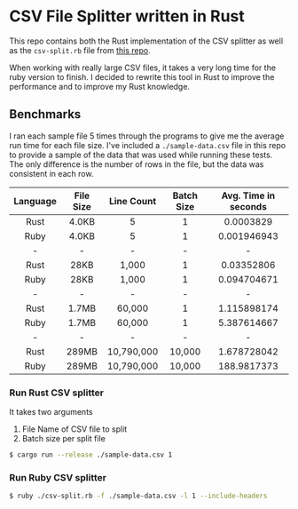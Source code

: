 # CSV File Splitter written in Rust

This repo contains both the Rust implementation of the CSV splitter as well as the
`csv-split.rb` file from [this repo](https://github.com/imartingraham/csv-split).

When working with really large CSV files, it takes a very long time for the ruby version to finish. I decided to rewrite this tool in
Rust to improve the performance and to improve my Rust knowledge.

## Benchmarks

I ran each sample file 5 times through the programs to give me the average run time for each file size.
I've included a `./sample-data.csv` file in this repo to provide a sample of the data that was used while running these tests.
The only difference is the number of rows in the file, but the data was consistent in each row.

| Language | File Size | Line Count | Batch Size | Avg. Time in seconds |
| :--: | :--: | :--: | :--: | :--: |
| Rust | 4.0KB | 5 | 1 | 0.0003829 |
| Ruby | 4.0KB | 5 | 1 | 0.001946943 |
| - | - | - | - | - |
| Rust | 28KB | 1,000 | 1 | 0.03352806 |
| Ruby | 28KB | 1,000 | 1 | 0.094704671 |
| - | - | - | - | - |
| Rust | 1.7MB | 60,000 | 1 | 1.115898174 |
| Ruby | 1.7MB | 60,000 | 1 | 5.387614667 |
| - | - | - | - | - |
| Rust | 289MB | 10,790,000 | 10,000 | 1.678728042 |
| Ruby | 289MB | 10,790,000 | 10,000 | 188.9817373 |

### Run Rust CSV splitter

It takes two arguments
1. File Name of CSV file to split
2. Batch size per split file

```bash
$ cargo run --release ./sample-data.csv 1
```

### Run Ruby CSV splitter

```bash
$ ruby ./csv-split.rb -f ./sample-data.csv -l 1 --include-headers
```
